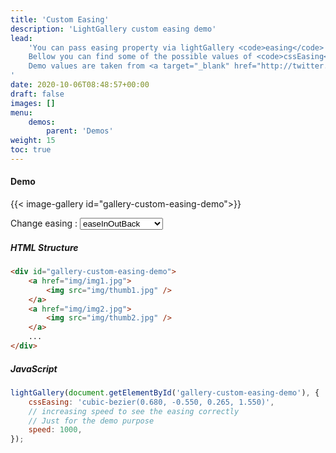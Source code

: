 ```yaml
---
title: 'Custom Easing'
description: 'LightGallery custom easing demo'
lead:
    'You can pass easing property via lightGallery <code>easing</code> setting. 
    Bellow you can find some of the possible values of <code>cssEasing</code>. 
    Demo values are taken from <a target="_blank" href="http://twitter.com/matthewlein">@matthewlein</a>`s <a href="http://matthewlein.com/ceaser/">ceaser</a>
'
date: 2020-10-06T08:48:57+00:00
draft: false
images: []
menu:
    demos:
        parent: 'Demos'
weight: 15
toc: true
---
```


#### Demo

{{< image-gallery id="gallery-custom-easing-demo">}}

<div class="choose-select-option-wrap">
<span class="choose-select-option">Change easing : </span>
<select id="select-easing" class="mrb30 select">
    <optgroup label="defaults">
        <option selected="" value="0.250, 0.250, 0.750, 0.750">linear</option>
        <option value="0.250, 0.100, 0.250, 1.000">ease (default)</option>
        <option value="0.420, 0.000, 1.000, 1.000">ease-in</option>
        <option value="0.000, 0.000, 0.580, 1.000">ease-out</option>
        <option value="0.420, 0.000, 0.580, 1.000">ease-in-out</option>
    </optgroup>
    <optgroup label="Penner Equations (approximated)">
        <option value="0.550, 0.085, 0.680, 0.530">easeInQuad</option>
        <option value="0.550, 0.055, 0.675, 0.190">easeInCubic</option>
        <option value="0.895, 0.030, 0.685, 0.220">easeInQuart</option>
        <option value="0.755, 0.050, 0.855, 0.060">easeInQuint</option>
        <option value="0.470, 0.000, 0.745, 0.715">easeInSine</option>
        <option value="0.950, 0.050, 0.795, 0.035">easeInExpo</option>
        <option value="0.600, 0.040, 0.980, 0.335">easeInCirc</option>
        <option value="0.600, -0.280, 0.735, 0.045">easeInBack</option>
        <option value="0.250, 0.460, 0.450, 0.940">easeOutQuad</option>
        <option value="0.215, 0.610, 0.355, 1.000">easeOutCubic</option>
        <option value="0.165, 0.840, 0.440, 1.000">easeOutQuart</option>
        <option value="0.230, 1.000, 0.320, 1.000">easeOutQuint</option>
        <option value="0.390, 0.575, 0.565, 1.000">easeOutSine</option>
        <option value="0.190, 1.000, 0.220, 1.000">easeOutExpo</option>
        <option value="0.075, 0.820, 0.165, 1.000">easeOutCirc</option>
        <option value="0.175, 0.885, 0.320, 1.275">easeOutBack</option>
        <option value="0.455, 0.030, 0.515, 0.955">easeInOutQuad</option>
        <option value="0.645, 0.045, 0.355, 1.000">easeInOutCubic</option>
        <option value="0.770, 0.000, 0.175, 1.000">easeInOutQuart</option>
        <option value="0.860, 0.000, 0.070, 1.000">easeInOutQuint</option>
        <option value="0.445, 0.050, 0.550, 0.950">easeInOutSine</option>
        <option value="1.000, 0.000, 0.000, 1.000">easeInOutExpo</option>
        <option value="0.785, 0.135, 0.150, 0.860">easeInOutCirc</option>
        <option value="0.680, -0.550, 0.265, 1.550" selected="">easeInOutBack</option>
    </optgroup>
</select>
</div>

##### HTML Structure

```html
<div id="gallery-custom-easing-demo">
    <a href="img/img1.jpg">
        <img src="img/thumb1.jpg" />
    </a>
    <a href="img/img2.jpg">
        <img src="img/thumb2.jpg" />
    </a>
    ...
</div>
```

##### JavaScript

```js
lightGallery(document.getElementById('gallery-custom-easing-demo'), {
    cssEasing: 'cubic-bezier(0.680, -0.550, 0.265, 1.550)',
    // increasing speed to see the easing correctly
    // Just for the demo purpose
    speed: 1000,
});
```
